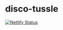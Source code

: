 # disco-tussle
[![Netlify Status](https://api.netlify.com/api/v1/badges/3188bd23-2364-425a-95d6-688c41851afd/deploy-status)](https://app.netlify.com/sites/disco-hussle/deploys)